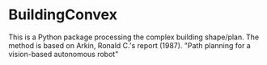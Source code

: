 # BuildingConvex

This is a Python package processing the complex building shape/plan.  The method is based on Arkin, Ronald C.'s report (1987). "Path planning for a vision-based autonomous robot"
